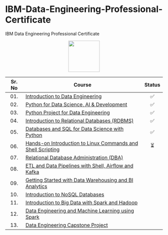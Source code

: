 # IBM-Data-Engineering-Professional-Certificate
IBM Data Engineering Professional Certificate


<div align="center">
<img height="100" src="https://user-images.githubusercontent.com/67054356/132362689-31859a26-5d52-4eff-a4c4-ee6a8fd2f16c.png">  

| Sr. No | Course                                                               |Status|
|:------:|----------------------------------------------------------------------------|:--:|
| 01.     | [Introduction to Data Engineering](/01_Introduction_to_Data_Engineering)|✅|
| 02.     | [Python for Data Science, AI & Development](/02_Python_for_Data_Science_AI_%26_Development)|✅| 
| 03.     | [Python Project for Data Engineering](/03_Python_Project_for_Data_Engineering)|✅|
| 04.     | [Introduction to Relational Databases (RDBMS)](/04_Introduction_to_Relational_Databases_RDBMS)|✅|
| 05.     | [Databases and SQL for Data Science with Python](05_Databases_and_SQL_for_Data_Science_with_Python)|✅| 
| 06.     | [Hands-on Introduction to Linux Commands and Shell Scripting](06_Hands_on_Introduction_to_Linux_Commands_and_Shell_Scripting)|⏳|
| 07.     | [Relational Database Administration (DBA)]()||
| 08.     | [ETL and Data Pipelines with Shell, Airflow and Kafka]()||
| 09.     | [Getting Started with Data Warehousing and BI Analytics]()||
| 10.     | [Introduction to NoSQL Databases]()||
| 11.     | [Introduction to Big Data with Spark and Hadoop]()||
| 12.     | [Data Engineering and Machine Learning using Spark]()||
| 13.     | [Data Engineering Capstone Project]()||


</div>